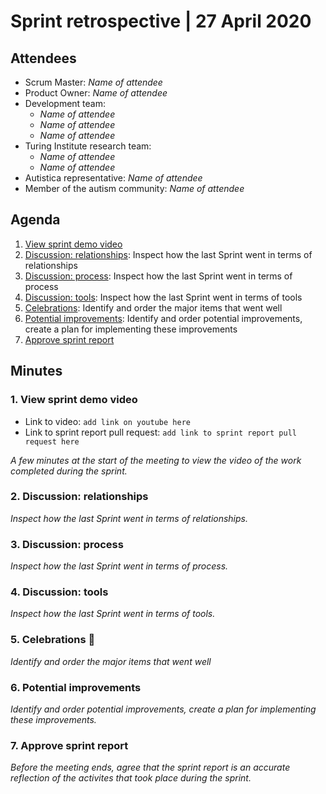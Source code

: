 # Sprint retrospective | 27 April 2020

## Attendees

* Scrum Master: *Name of attendee*
* Product Owner: *Name of attendee*
* Development team:
  * *Name of attendee*
  * *Name of attendee*
  * *Name of attendee*
* Turing Institute research team:
  * *Name of attendee*
  * *Name of attendee*
* Autistica representative: *Name of attendee*
* Member of the autism community: *Name of attendee*

## Agenda

1. [View sprint demo video](#1-sprint-demo)
2. [Discussion: relationships](#2-discussion-relationships): Inspect how the last Sprint went in terms of relationships
3. [Discussion: process](#3-discussion-process): Inspect how the last Sprint went in terms of process
4. [Discussion: tools](#4-discussion-tools): Inspect how the last Sprint went in terms of tools
5. [Celebrations](#5-celebrations): Identify and order the major items that went well
6. [Potential improvements](#6-potential-improvements): Identify and order potential improvements, create a plan for implementing these improvements
7. [Approve sprint report](#7-approve-sprint-report)

## Minutes

### 1. View sprint demo video

* Link to video: `add link on youtube here`
* Link to sprint report pull request: `add link to sprint report pull request here`

*A few minutes at the start of the meeting to view the video of the work completed during the sprint.*

### 2. Discussion: relationships

*Inspect how the last Sprint went in terms of relationships.*

### 3. Discussion: process

*Inspect how the last Sprint went in terms of process.*

### 4. Discussion: tools

*Inspect how the last Sprint went in terms of tools.*

### 5. Celebrations :tada:

*Identify and order the major items that went well*

### 6. Potential improvements

*Identify and order potential improvements, create a plan for implementing these improvements.*

### 7. Approve sprint report

*Before the meeting ends, agree that the sprint report is an accurate reflection of the activites that took place during the sprint.*

